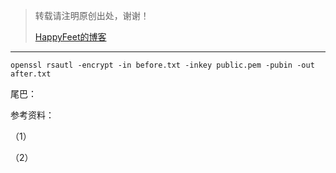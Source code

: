 > 转载请注明原创出处，谢谢！
>
> [HappyFeet的博客](https://blog.csdn.net/haihui_yang)





---



```shell
openssl rsautl -encrypt -in before.txt -inkey public.pem -pubin -out after.txt
```





尾巴：



参考资料：

（1）

（2）